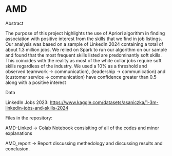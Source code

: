 # AMD

Abstract

The purpose of this project highlights the use of Apriori algorithm in finding association with positive interest from the skills that we find in job listings. Our analysis was based on a sample of LinkedIn 2024 containing a total of about 1.3 million jobs. We relied on Spark to run our algorithm on our sample and found that the most frequent skills listed are predominantly soft skills. This coincides with the reality as most of the white collar jobs require soft skills regardless of the industry. We used a 10\% as a threshold and observed  teamwork $\rightarrow$ communication), (leadership $\rightarrow$ communication) and (customer service $\rightarrow$ communication) have confidence greater than 0.5 along with a positive interest

Data 

LinkedIn Jobs 2023:
https://www.kaggle.com/datasets/asaniczka/1-3m-linkedin-jobs-and-skills-2024


Files in the repository: 

AMD-Linked -> Colab Notebook consisiting of all of the codes and minor explanations 

AMD_report -> Report discussing methedology and discussing results and conclusion. 





